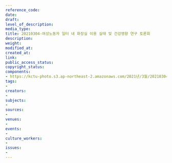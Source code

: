 ```yaml
---
reference_code: 
date: 
draft: 
level_of_description: 
media_type: 
title: 20210304-여성노동자 일터 내 화장실 이용 실태 및 건강영향 연구 토론회
description: 
weight: 
modified_at: 
created_at: 
link: 
public_access_status: 
copyright_status: 
components:
- https://kctu-photo.s3.ap-northeast-2.amazonaws.com/2021년/3월/20210304-여성노동자+일터+내+화장실+이용+실태+및+건강영향+연구+토론회/_1DX2696.jpg
tags:
- 
creators:
- 
subjects:
- 
sources:
- 
venues:
- 
events:
- 
culture_workers:
- 
issues:
- 
---
```

